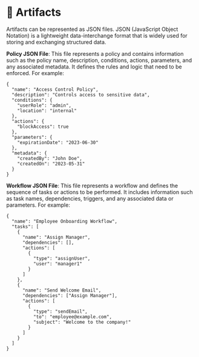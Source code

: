 # 📒 Artifacts

Artifacts can be represented as JSON files. JSON (JavaScript Object Notation) is a lightweight data-interchange format that is widely used for storing and exchanging structured data.

**Policy JSON File**: This file represents a policy and contains information such as the policy name, description, conditions, actions, parameters, and any associated metadata. It defines the rules and logic that need to be enforced. For example:

```
{
  "name": "Access Control Policy",
  "description": "Controls access to sensitive data",
  "conditions": {
    "userRole": "admin",
    "location": "internal"
  },
  "actions": {
    "blockAccess": true
  },
  "parameters": {
    "expirationDate": "2023-06-30"
  },
  "metadata": {
    "createdBy": "John Doe",
    "createdOn": "2023-05-31"
  }
}

```

**Workflow JSON File**: This file represents a workflow and defines the sequence of tasks or actions to be performed. It includes information such as task names, dependencies, triggers, and any associated data or parameters. For example:

```
{
  "name": "Employee Onboarding Workflow",
  "tasks": [
    {
      "name": "Assign Manager",
      "dependencies": [],
      "actions": [
        {
          "type": "assignUser",
          "user": "manager1"
        }
      ]
    },
    {
      "name": "Send Welcome Email",
      "dependencies": ["Assign Manager"],
      "actions": [
        {
          "type": "sendEmail",
          "to": "employee@example.com",
          "subject": "Welcome to the company!"
        }
      ]
    }
  ]
}

```
